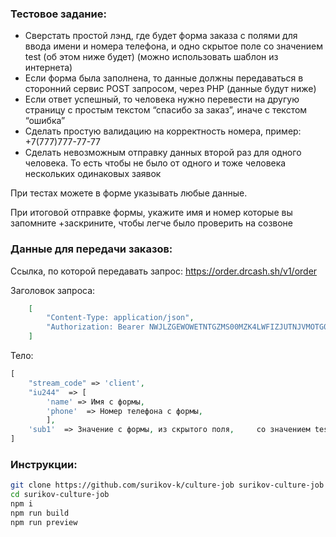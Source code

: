### Тестовое задание:
- Сверстать простой лэнд, где будет форма заказа с полями для ввода имени и номера телефона, и одно скрытое поле со значением test (об этом ниже будет)
  (можно использовать шаблон из интернета)
- Если форма была заполнена, то данные должны передаваться в сторонний сервис POST запросом, через PHP (данные будут ниже)
- Если ответ успешный, то человека нужно перевести на другую страницу с простым текстом “спасибо за заказ”, иначе с текстом “ошибка”
- Сделать простую валидацию на корректность номера, пример: +7(777)777-77-77
- Сделать невозможным отправку данных второй раз для одного человека. То есть чтобы не было от одного и тоже человека нескольких одинаковых заявок

При тестах можете в форме указывать любые данные.


При итоговой отправке формы, укажите имя и номер которые вы запомните +заскрините, чтобы легче было проверить на созвоне

### Данные для передачи заказов:

Ссылка, по которой передавать запрос:
https://order.drcash.sh/v1/order

Заголовок запроса:
```json 
    [
        "Content-Type: application/json",
        "Authorization: Bearer NWJLZGEWOWETNTGZMS00MZK4LWFIZJUTNJVMOTG0NJQXOTI3"
    ]
```

Тело:
```php
[
    "stream_code" => 'client',
    "iu244"  => [
        'name' => Имя с формы,
        'phone'  => Номер телефона с формы,
        ],
    'sub1'  => Значение с формы, из скрытого поля,     со значением test,
]
```

###  Инструкции:
```bash
git clone https://github.com/surikov-k/culture-job surikov-culture-job
cd surikov-culture-job
npm i
npm run build
npm run preview 
```


